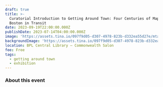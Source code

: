 ```yaml
---
draft: true
title: >-
  Curatorial Introduction to Getting Around Town: Four Centuries of Mapping
  Boston in Transit
date: 2023-09-19T22:00:00.000Z
publishDate: 2023-07-14T04:00:00.000Z
image: 'https://assets.tina.io/097f9d05-d307-4978-823b-d332ea55d27e/mtacrop.jpeg'
backgroundImage: 'https://assets.tina.io/097f9d05-d307-4978-823b-d332ea55d27e/mtacrop.jpeg'
location: BPL Central Library – Commonwealth Salon
fee: Free
tags:
  - getting around town
  - exhibition
---
```


### About this event 
